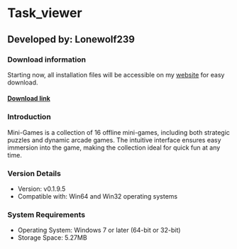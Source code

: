 # **Task_viewer**
## Developed by: **Lonewolf239**

### Download information
Starting now, all installation files will be accessible on my [website](https://base-escape.ru) for easy download.
#### **[Download link](https://base-escape.ru/downloads/Setup_Mini_Games.exe)**

### Introduction
Mini-Games is a collection of 16 offline mini-games, including both strategic puzzles and dynamic arcade games. The intuitive interface ensures easy immersion into the game, making the collection ideal for quick fun at any time.

### Version Details
- Version: v0.1.9.5
- Compatible with: Win64 and Win32 operating systems

### System Requirements
- Operating System: Windows 7 or later (64-bit or 32-bit)
- Storage Space: 5.27MB
